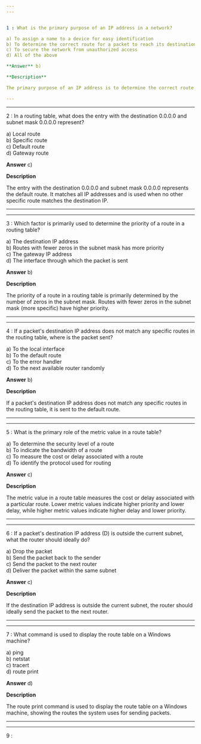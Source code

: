```yaml
---  
---  


1 : What is the primary purpose of an IP address in a network?  

a) To assign a name to a device for easy identification  
b) To determine the correct route for a packet to reach its destination  
c) To secure the network from unauthorized access  
d) All of the above  

**Answer** b)  

**Description**  

The primary purpose of an IP address is to determine the correct route for a packet to reach its destination by referring to the routing table of routers.  

---  
```

---  


2 : In a routing table, what does the entry with the destination 0.0.0.0 and subnet mask 0.0.0.0 represent?  

a) Local route  
b) Specific route  
c) Default route  
d) Gateway route  

**Answer** c)  

**Description**  

The entry with the destination 0.0.0.0 and subnet mask 0.0.0.0 represents the default route. It matches all IP addresses and is used when no other specific route matches the destination IP.  

---  
---  


3 : Which factor is primarily used to determine the priority of a route in a routing table?  

a) The destination IP address  
b) Routes with fewer zeros in the subnet mask has more priority  
c) The gateway IP address  
d) The interface through which the packet is sent  

**Answer** b)  

**Description**  

The priority of a route in a routing table is primarily determined by the number of zeros in the subnet mask. Routes with fewer zeros in the subnet mask (more specific) have higher priority.  

---  
---  


4 : If a packet's destination IP address does not match any specific routes in the routing table, where is the packet sent?  

a) To the local interface  
b) To the default route  
c) To the error handler  
d) To the next available router randomly  

**Answer** b)  

**Description**  

If a packet's destination IP address does not match any specific routes in the routing table, it is sent to the default route.  

---  
---  


5 : What is the primary role of the metric value in a route table?  

a) To determine the security level of a route  
b) To indicate the bandwidth of a route  
c) To measure the cost or delay associated with a route  
d) To identify the protocol used for routing  

**Answer** c)  

**Description**  

The metric value in a route table measures the cost or delay associated with a particular route. Lower metric values indicate higher priority and lower delay, while higher metric values indicate higher delay and lower priority.  

---  
---  


6 : If a packet's destination IP address (D) is outside the current subnet, what the router should ideally do?  

a) Drop the packet  
b) Send the packet back to the sender  
c) Send the packet to the next router  
d) Deliver the packet within the same subnet  

**Answer** c)  

**Description**  

If the destination IP address is outside the current subnet, the router should ideally send the packet to the next router.  

---  
---  


7 : What command is used to display the route table on a Windows machine?  

a) ping  
b) netstat  
c) tracert  
d) route print  

**Answer** d)  

**Description**  

The route print command is used to display the route table on a Windows machine, showing the routes the system uses for sending packets.  

---  
---  


9 : 

